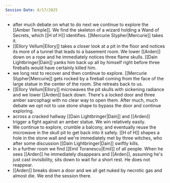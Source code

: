 ```yaml
---
Session Date: 8/17/2025
---
```

- after much debate on what to do next we continue to explore the [[Amber Temple]]. We find the skeleton of a wizard holding a Wand of Secrets, which [[H of H]] identifies. [[Mercurie Slypher|Mercurie]] takes it.
- [[Ellory Vellum|Ellory]] takes a closer look at a pit in the floor and notices its more of a tunnel that leads to a basement room. We lower [[Arden]] down on a rope and he immediately notices three flame skulls. [[Dain Lightbringer|Dain]] yanks him back up all by himself right before three fireballs would have certainly killed him.
- we long rest to recover and then continue to explore. [[Mercurie Slypher|Mercurie]] gets rocked by a fireball coming from the face of the large statue in the center of the room. She retreats back to us.
- [[Ellory Vellum|Ellory]] microwaves the pit skulls with sickening radiance and we lower [[Arden]] back down. There's a locked door and three amber sarcophagi with no clear way to open them. After much, much debate we opt not to use stone shape to bypass the door and continue exploring.
- across a cracked hallway [[Dain Lightbringer|Dain]] and [[Arden]] trigger a fight against an amber statue. We win relatively easily.
- We continue to explore, crumble a balcony, and eventually reuse the microwave in the skull pit to get back into it safely. [[H of H]] shapes a hole in the stone wall and we're immediately met by three witches, who after some discussion [[Dain Lightbringer|Dain]] swiftly kills. 
- In a further room we find [[Emil Toranescu|Emil]] of all people. When he sees [[Arden]] he immediately disappears and [[Arden]], assuming he's just cast invisibility, sits down to wait for a short rest. He does not reappear.
- [[Arden]] breaks down a door and we all get nuked by necrotic gas and almost die. We end the session there.